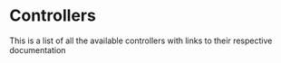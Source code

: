 # Controllers

This is a list of all the available controllers with links to their respective documentation